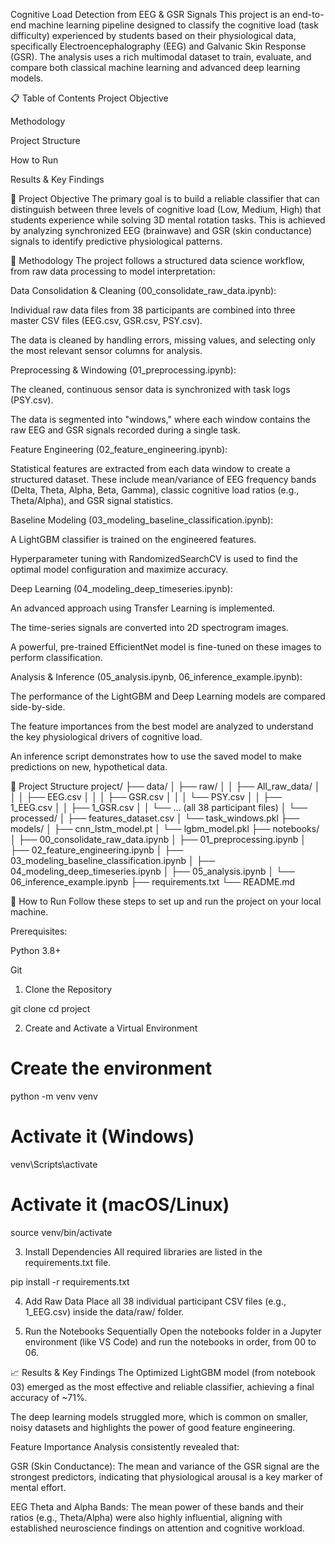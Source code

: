 Cognitive Load Detection from EEG & GSR Signals
This project is an end-to-end machine learning pipeline designed to classify the cognitive load (task difficulty) experienced by students based on their physiological data, specifically Electroencephalography (EEG) and Galvanic Skin Response (GSR). The analysis uses a rich multimodal dataset to train, evaluate, and compare both classical machine learning and advanced deep learning models.

📋 Table of Contents
Project Objective

Methodology

Project Structure

How to Run

Results & Key Findings

🎯 Project Objective
The primary goal is to build a reliable classifier that can distinguish between three levels of cognitive load (Low, Medium, High) that students experience while solving 3D mental rotation tasks. This is achieved by analyzing synchronized EEG (brainwave) and GSR (skin conductance) signals to identify predictive physiological patterns.

🔬 Methodology
The project follows a structured data science workflow, from raw data processing to model interpretation:

Data Consolidation & Cleaning (00_consolidate_raw_data.ipynb):

Individual raw data files from 38 participants are combined into three master CSV files (EEG.csv, GSR.csv, PSY.csv).

The data is cleaned by handling errors, missing values, and selecting only the most relevant sensor columns for analysis.

Preprocessing & Windowing (01_preprocessing.ipynb):

The cleaned, continuous sensor data is synchronized with task logs (PSY.csv).

The data is segmented into "windows," where each window contains the raw EEG and GSR signals recorded during a single task.

Feature Engineering (02_feature_engineering.ipynb):

Statistical features are extracted from each data window to create a structured dataset. These include mean/variance of EEG frequency bands (Delta, Theta, Alpha, Beta, Gamma), classic cognitive load ratios (e.g., Theta/Alpha), and GSR signal statistics.

Baseline Modeling (03_modeling_baseline_classification.ipynb):

A LightGBM classifier is trained on the engineered features.

Hyperparameter tuning with RandomizedSearchCV is used to find the optimal model configuration and maximize accuracy.

Deep Learning (04_modeling_deep_timeseries.ipynb):

An advanced approach using Transfer Learning is implemented.

The time-series signals are converted into 2D spectrogram images.

A powerful, pre-trained EfficientNet model is fine-tuned on these images to perform classification.

Analysis & Inference (05_analysis.ipynb, 06_inference_example.ipynb):

The performance of the LightGBM and Deep Learning models are compared side-by-side.

The feature importances from the best model are analyzed to understand the key physiological drivers of cognitive load.

An inference script demonstrates how to use the saved model to make predictions on new, hypothetical data.

📂 Project Structure
project/
├── data/
│   ├── raw/
│   │   ├── All_raw_data/
│   │   │   ├── EEG.csv
│   │   │   ├── GSR.csv
│   │   │   └── PSY.csv
│   │   ├── 1_EEG.csv
│   │   ├── 1_GSR.csv
│   │   └── ... (all 38 participant files)
│   └── processed/
│       ├── features_dataset.csv
│       └── task_windows.pkl
├── models/
│   ├── cnn_lstm_model.pt
│   └── lgbm_model.pkl
├── notebooks/
│   ├── 00_consolidate_raw_data.ipynb
│   ├── 01_preprocessing.ipynb
│   ├── 02_feature_engineering.ipynb
│   ├── 03_modeling_baseline_classification.ipynb
│   ├── 04_modeling_deep_timeseries.ipynb
│   ├── 05_analysis.ipynb
│   └── 06_inference_example.ipynb
├── requirements.txt
└── README.md

🚀 How to Run
Follow these steps to set up and run the project on your local machine.

Prerequisites:

Python 3.8+

Git

1. Clone the Repository

git clone <your-repository-url>
cd project

2. Create and Activate a Virtual Environment

# Create the environment
python -m venv venv

# Activate it (Windows)
venv\Scripts\activate

# Activate it (macOS/Linux)
source venv/bin/activate

3. Install Dependencies
All required libraries are listed in the requirements.txt file.

pip install -r requirements.txt

4. Add Raw Data
Place all 38 individual participant CSV files (e.g., 1_EEG.csv) inside the data/raw/ folder.

5. Run the Notebooks Sequentially
Open the notebooks folder in a Jupyter environment (like VS Code) and run the notebooks in order, from 00 to 06.

📈 Results & Key Findings
The Optimized LightGBM model (from notebook 03) emerged as the most effective and reliable classifier, achieving a final accuracy of ~71%.

The deep learning models struggled more, which is common on smaller, noisy datasets and highlights the power of good feature engineering.

Feature Importance Analysis consistently revealed that:

GSR (Skin Conductance): The mean and variance of the GSR signal are the strongest predictors, indicating that physiological arousal is a key marker of mental effort.

EEG Theta and Alpha Bands: The mean power of these bands and their ratios (e.g., Theta/Alpha) were also highly influential, aligning with established neuroscience findings on attention and cognitive workload.